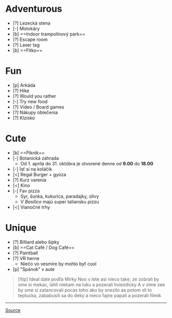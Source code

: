 # Adventurous
- [?] Lezecká stena
- [-] Motokáry
- [b] ==Indoor trampolínový park==
- [?] Escape room
- [?] Laser tag
- [b] ==Fitko==
# Fun
- [p] Arkáda
- [?] Hike
- [?] Would you rather
- [-] Try new food
- [?] Video / Board games
- [?] Nákupy oblečenia
- [?] Klzisko
# Cute
- [b] ==Piknik==
- [-] Botanická záhrada
	- Od 1. apríla do 31. októbra je otvorené denne od **9.00** do **18.00**
- [-] Ísť si na koláčik
- [<] Regal Burger + gyoza
- [?] Kurz varenia
- [<] Kino
- [-] Fav pizza
	- Syr, šunka, kukurica, paradajky, olivy
	- V *Basilico* majú super taliansku pizzu
- [<] Vianočné trhy
# Unique
- [?] Billiard alebo šípky
- [b] ==Cat Café / Dog Café==
- [?] Paintball
- [?] VR herne
	- Niečo vo vesmíre by mohlo byť cool
- [p] "Spánok" v aute

>[!tip] Ideal date podľa Mirky
>Noo v lete asi nieco take, ze zobrali by sme si mekac, lahli niekam na luku a pozerali hviezdicky A v zime zee by sme si zatancovali pocas toho ako by snezilo aa potom sli to teplucka, zababusili sa do deky a nieco fajne papali a pozerali filmik

---
[Source](https://www.teenvogue.com/story/first-date-ideas)